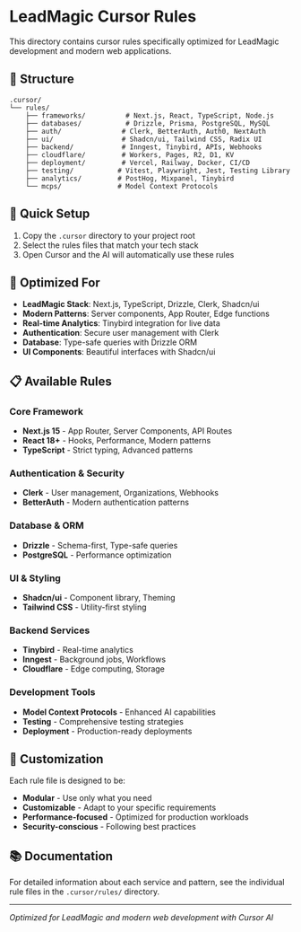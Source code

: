 # LeadMagic Cursor Rules

This directory contains cursor rules specifically optimized for LeadMagic development and modern web applications.

## 📁 Structure

```
.cursor/
└── rules/
    ├── frameworks/          # Next.js, React, TypeScript, Node.js
    ├── databases/           # Drizzle, Prisma, PostgreSQL, MySQL
    ├── auth/               # Clerk, BetterAuth, Auth0, NextAuth
    ├── ui/                 # Shadcn/ui, Tailwind CSS, Radix UI
    ├── backend/            # Inngest, Tinybird, APIs, Webhooks
    ├── cloudflare/         # Workers, Pages, R2, D1, KV
    ├── deployment/         # Vercel, Railway, Docker, CI/CD
    ├── testing/           # Vitest, Playwright, Jest, Testing Library
    ├── analytics/         # PostHog, Mixpanel, Tinybird
    └── mcps/              # Model Context Protocols

```

## 🚀 Quick Setup

1. Copy the `.cursor` directory to your project root
2. Select the rules files that match your tech stack
3. Open Cursor and the AI will automatically use these rules

## 🎯 Optimized For

- **LeadMagic Stack**: Next.js, TypeScript, Drizzle, Clerk, Shadcn/ui
- **Modern Patterns**: Server components, App Router, Edge functions
- **Real-time Analytics**: Tinybird integration for live data
- **Authentication**: Secure user management with Clerk
- **Database**: Type-safe queries with Drizzle ORM
- **UI Components**: Beautiful interfaces with Shadcn/ui

## 📋 Available Rules

### Core Framework
- **Next.js 15** - App Router, Server Components, API Routes
- **React 18+** - Hooks, Performance, Modern patterns
- **TypeScript** - Strict typing, Advanced patterns

### Authentication & Security
- **Clerk** - User management, Organizations, Webhooks
- **BetterAuth** - Modern authentication patterns

### Database & ORM
- **Drizzle** - Schema-first, Type-safe queries
- **PostgreSQL** - Performance optimization

### UI & Styling
- **Shadcn/ui** - Component library, Theming
- **Tailwind CSS** - Utility-first styling

### Backend Services
- **Tinybird** - Real-time analytics
- **Inngest** - Background jobs, Workflows
- **Cloudflare** - Edge computing, Storage

### Development Tools
- **Model Context Protocols** - Enhanced AI capabilities
- **Testing** - Comprehensive testing strategies
- **Deployment** - Production-ready deployments

## 🔧 Customization

Each rule file is designed to be:
- **Modular** - Use only what you need
- **Customizable** - Adapt to your specific requirements
- **Performance-focused** - Optimized for production workloads
- **Security-conscious** - Following best practices

## 📚 Documentation

For detailed information about each service and pattern, see the individual rule files in the `.cursor/rules/` directory.

---

*Optimized for LeadMagic and modern web development with Cursor AI*

